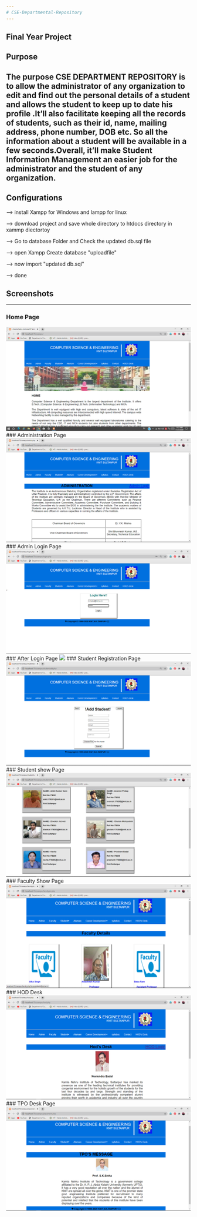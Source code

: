 ```yaml
---
# CSE-Departmental-Repository
---
```

Final Year Project 
---
## Purpose

The purpose CSE DEPARTMENT REPOSITORY is to allow the administrator of any organization to edit and find out the personal details of a student and allows the student to keep up to date his profile .It’ll also facilitate keeping all the records of students, such as their id, name, mailing address, phone number, DOB etc. So all the information about a student will be available in a few seconds.Overall, it’ll make Student Information Management an easier job for the administrator and the student of any organization.
---
## Configurations 

--> install Xampp for Windows and lampp for linux

--> download project and save whole directory to htdocs directory in xammp diectortoy

--> Go to database Folder and Check the updated db.sql file

--> open Xampp Create database "uploadfile"

--> now import "updated db.sql"

--> done

## Screenshots
---
### Home Page
<img src="ScreenShots/home.png">
### Administration Page
<img src="ScreenShots/admin.png">
### Admin Login Page
<img src="ScreenShots/adminlo.png">
### After Login Page
<img src="SreenShots/afterlogin.png">
### Student Registration Page
<img src="ScreenShots/studentreg.png">
### Student show Page
<img src="ScreenShots/studentshow.png">
### Faculty Show Page
<img src="ScreenShots/facshow.png">
### HOD Desk
<img src="ScreenShots/hod.png">
### TPO Desk Page
<img src="ScreenShots/tpo.png">
